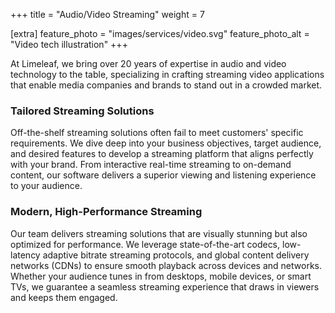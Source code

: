 +++
title = "Audio/Video Streaming"
weight = 7

[extra]
feature_photo = "images/services/video.svg"
feature_photo_alt = "Video tech illustration"
+++

At Limeleaf, we bring over 20 years of expertise in audio and video technology to the table, specializing in crafting streaming video applications that enable media companies and brands to stand out in a crowded market.

### Tailored Streaming Solutions

Off-the-shelf streaming solutions often fail to meet customers' specific requirements. We dive deep into your business objectives, target audience, and desired features to develop a streaming platform that aligns perfectly with your brand. From interactive real-time streaming to on-demand content, our software delivers a superior viewing and listening experience to your audience.

### Modern, High-Performance Streaming

Our team delivers streaming solutions that are visually stunning but also optimized for performance. We leverage state-of-the-art codecs, low-latency adaptive bitrate streaming protocols, and global content delivery networks (CDNs) to ensure smooth playback across devices and networks. Whether your audience tunes in from desktops, mobile devices, or smart TVs, we guarantee a seamless streaming experience that draws in viewers and keeps them engaged.

